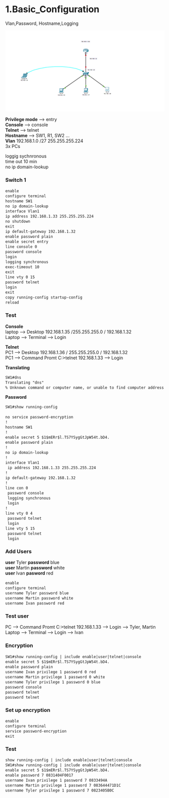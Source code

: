 # 1.Basic_Configuration
 Vlan,Password, Hostname,Logging
 
 
 ![LAB](Lab1.png)
 

 
 <b>Privilege mode</b> --> entry  
 <b>Console</b> --> console  
 <b>Telnet</b> --> telnet  
 <b>Hostname</b> --> SW1, R1, SW2 ...  
 <b>Vlan</b> 192.168.1.0 /27 255.255.255.224  
 3x PCs

 
 loggig sychnronous  
 time out  10 min   
 no ip domain-lookup  
 
 ### Switch 1 
 
 ```
 enable
 configure terminal
 hostname SW1
 no ip domain-lookup
 interface Vlan1
ip address 192.168.1.33 255.255.255.224
no shutdown
exit
ip default-gateway 192.168.1.32
enable password plain
enable secret entry
line console 0
password console
login
logging synchronous
exec-timeout 10
exit
line vty 0 15
password telnet
login
exit
copy running-config startup-config
reload
```

### Test
<b>Console</b>   
laptop --> Desktop 192.168.1.35 /255.255.255.0 / 192.168.1.32  
Laptop --> Terminal --> Login  

<b>Telnet</b>  
PC1 --> Desktop 192.168.1.36 / 255.255.255.0 / 192.168.1.32  
PC1 --> Command Promt C:\>telnet 192.168.1.33 --> Login  

<b>Translating</b>
```
SW1#dns
Translating "dns"
% Unknown command or computer name, or unable to find computer address
```

<b>Password</b>
```
SW1#show running-config 

no service password-encryption
!
hostname SW1
!
enable secret 5 $1$mERr$l.TS7YSygGtJpW54t.bD4.
enable password plain
!
no ip domain-lookup
!
interface Vlan1
 ip address 192.168.1.33 255.255.255.224
!
ip default-gateway 192.168.1.32
!
line con 0
 password console
 logging synchronous
 login
!
line vty 0 4
 password telnet
 login
line vty 5 15
 password telnet
 login
 ```
 
 
 ### Add Users
 
 
 <b>user</b> Tyler <b>password</b> blue  
 <b>user</b> Martin <b>password</b> white  
 <b>user</b> Ivan <b>pasword</b> red  
 
 ```
 enable
 configure terminal
 username Tyler password blue
 username Martin password white
 username Ivan password red
 ```
 
 ### Test user
 
 PC --> Command Promt C:\>telnet 192.168.1.33 --> Login --> Tyler, Martin  
 Laptop --> Terminal --> Login --> Ivan  
 
 
 ### Encryption
 
 ```
SW1#show running-config | include enable|user|telnet|console
enable secret 5 $1$mERr$l.TS7YSygGtJpW54t.bD4.
enable password plain
username Ivan privilege 1 password 0 red
username Martin privilege 1 password 0 white
username Tyler privilege 1 password 0 blue
 password console
 password telnet
 password telnet
 ```
 
 ### Set up encryption
 
 ```
 enable
 configure terminal
 service password-encryption
 exit
 ```
 
 ### Test
 ```
 show running-config | include enable|user|telnet|console
 SW1#show running-config | include enable|user|telnet|console
enable secret 5 $1$mERr$l.TS7YSygGtJpW54t.bD4.
enable password 7 0831404F0017
username Ivan privilege 1 password 7 0833494A
username Martin privilege 1 password 7 083644471D1C
username Tyler privilege 1 password 7 0823405B0C
```
 
 
 
 
 

